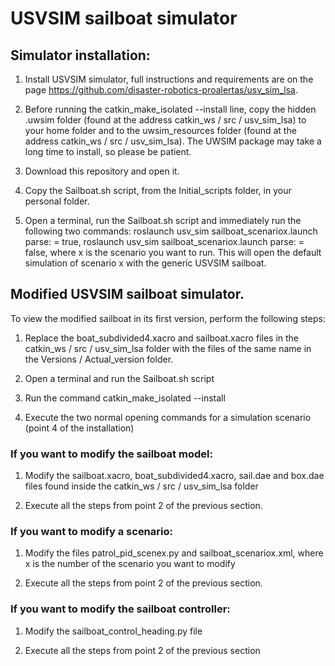 # USVSIM sailboat simulator

## Simulator installation:

1. Install USVSIM simulator, full instructions and requirements are on the page https://github.com/disaster-robotics-proalertas/usv_sim_lsa.

2. Before running the catkin_make_isolated --install line, copy the hidden .uwsim folder (found at the address catkin_ws / src / usv_sim_lsa) to your home folder and to the uwsim_resources folder (found at the address catkin_ws / src / usv_sim_lsa). The UWSIM package may take a long time to install, so please be patient.

3. Download this repository and open it.

3. Copy the Sailboat.sh script, from the Initial_scripts folder, in your personal folder.

4. Open a terminal, run the Sailboat.sh script and immediately run the following two commands: roslaunch usv_sim sailboat_scenariox.launch parse: = true, roslaunch usv_sim sailboat_scenariox.launch parse: = false, where x is the scenario you want to run. This will open the default simulation of scenario x with the generic USVSIM sailboat.

## Modified USVSIM sailboat simulator.

To view the modified sailboat in its first version, perform the following steps:

1. Replace the boat_subdivided4.xacro and sailboat.xacro files in the catkin_ws / src / usv_sim_lsa folder with the files of the same name in the Versions / Actual_version folder.

2. Open a terminal and run the Sailboat.sh script

3. Run the command catkin_make_isolated --install

4. Execute the two normal opening commands for a simulation scenario (point 4 of the installation)

### If you want to modify the sailboat model:

1. Modify the sailboat.xacro, boat_subdivided4.xacro, sail.dae and box.dae files found inside the catkin_ws / src / usv_sim_lsa folder

2. Execute all the steps from point 2 of the previous section.

### If you want to modify a scenario:

1. Modify the files patrol_pid_scenex.py and sailboat_scenariox.xml, where x is the number of the scenario you want to modify

2. Execute all the steps from point 2 of the previous section.

### If you want to modify the sailboat controller:

1. Modify the sailboat_control_heading.py file

2. Execute all the steps from point 2 of the previous section